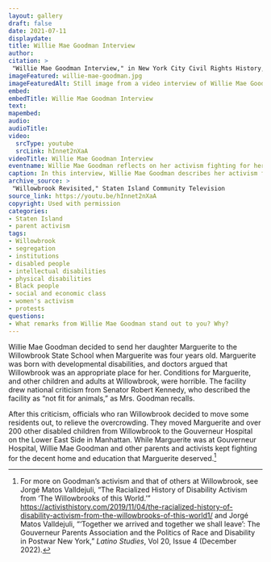 ```yaml
---
layout: gallery
draft: false
date: 2021-07-11
displaydate: 
title: Willie Mae Goodman Interview
author: 
citation: >
 "Willie Mae Goodman Interview," in New York City Civil Rights History, Accessed: [Month Day, Year], https://nyccivilrightshistory.org/site-preview/topics/black-latina-women/gouverneur-parents-association/willie-mae-goodman.
imageFeatured: willie-mae-goodman.jpg
imageFeaturedAlt: Still image from a video interview of Willie Mae Goodman, an older black woman.
embed: 
embedTitle: Willie Mae Goodman Interview
text: 
mapembed: 
audio: 
audioTitle: 
video: 
  srcType: youtube
  srcLink: hInnet2nXaA
videoTitle: Willie Mae Goodman Interview
eventname: Willie Mae Goodman reflects on her activism fighting for her daughter Marguerite and other disabled children and adults.  
caption: In this interview, Willie Mae Goodman describes her activism fighting for her daughter Marguerite and other disabled children and adults.
archive_source: >
 "Willowbrook Revisited," Staten Island Community Television
source_link: https://youtu.be/hInnet2nXaA
copyright: Used with permission
categories: 
- Staten Island
- parent activism
tags: 
- Willowbrook
- segregation
- institutions
- disabled people
- intellectual disabilities
- physical disabilities
- Black people
- social and economic class
- women's activism
- protests
questions: 
- What remarks from Willie Mae Goodman stand out to you? Why?
---
```


Willie Mae Goodman decided to send her daughter Marguerite to the Willowbrook State School when Marguerite was four years old. Marguerite was born with developmental disabilities, and doctors argued that Willowbrook was an appropriate place for her.
Conditions for Marguerite, and other children and adults at Willowbrook, were horrible. The facility drew national criticism from Senator Robert Kennedy, who described the facility as “not fit for animals,” as Mrs. Goodman recalls.  

After this criticism, officials who ran Willowbrook decided to move some residents out, to relieve the overcrowding. They moved Marguerite and over 200 other disabled children from Willowbrook to the Gouverneur Hospital on the Lower East Side in Manhattan.  While Marguerite was at Gouverneur Hospital, Willie Mae Goodman and other parents and activists kept fighting for the decent home and education that Marguerite deserved.[^1]

[^1]: For more on Goodman’s activism and that of others at Willowbrook, see Jorgé Matos Valldejuli, “The Racialized History of Disability Activism from ‘The Willowbrooks of this World.’” https://activisthistory.com/2019/11/04/the-racialized-history-of-disability-activism-from-the-willowbrooks-of-this-world1/ and Jorgé Matos Valldejuli, “‘Together we arrived and together we shall leave’: The Gouverneur Parents Association and the Politics of Race and Disability in Postwar New York,” *Latino Studies*, Vol 20, Issue 4 (December 2022).
